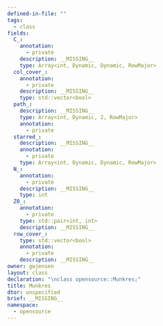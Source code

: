 ```yaml
---
defined-in-file: ""
tags:
  - class
fields:
  C_:
    annotation:
      - private
    description: __MISSING__
    type: Array<int, Dynamic, Dynamic, RowMajor>
  col_cover_:
    annotation:
      - private
    description: __MISSING__
    type: std::vector<bool>
  path_:
    description: __MISSING__
    type: Array<int, Dynamic, 2, RowMajor>
    annotation:
      - private
  starred_:
    description: __MISSING__
    annotation:
      - private
    type: Array<int, Dynamic, Dynamic, RowMajor>
  N_:
    annotation:
      - private
    description: __MISSING__
    type: int
  Z0_:
    annotation:
      - private
    type: std::pair<int, int>
    description: __MISSING__
  row_cover_:
    type: std::vector<bool>
    annotation:
      - private
    description: __MISSING__
owner: gwjensen
layout: class
declaration: "\nclass opensource::Munkres;"
title: Munkres
dtor: unspecified
brief: __MISSING__
namespace:
  - opensource
---
```

